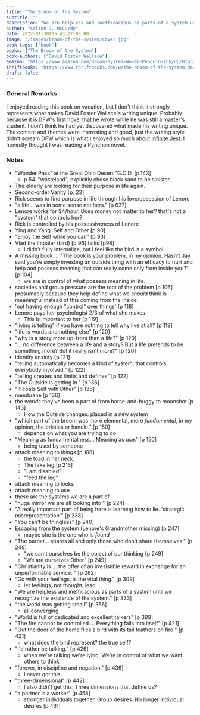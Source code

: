 ```yaml
---
title: "The Broom of the System"
subtitle: ""
description: "We are helpless and inefficacious as parts of a system until we recognize the existence of the system."
author: "Colton J. McCurdy"
date: 2022-01-30T05:43:27-05:00
image: "/images/broom-of-the-system/cover.jpg"
book-tags: ["book"]
books: ["The Broom of the System"]
book-authors: ["David Foster Wallace"]
amazon: "https://www.amazon.com/Broom-System-Novel-Penguin-Ink/dp/0143116932"
thriftbooks: "https://www.thriftbooks.com/w/the-broom-of-the-system_david-foster-wallace/297141/?resultid=347ee8f7-7323-4e23-8b8f-820cd87bb89e#edition=11154488&idiq=26012719"
draft: false
---
```


### General Remarks

I enjoyed reading this book on vacation, but I don't think it strongly represents
what makes David Foster Wallace's writing unique. Probably because it is
DFW's first novel that he wrote while he was still a master's student. I don't
think he had yet discovered what made his writing unique. The content and themes
were interesting and good, just the writing style didn't scream DFW which is what
I enjoyed so much about [Infinite Jest](https://www.mccurdyc/dev/books/infinite-jest).
I honestly thought I was reading a Pynchon novel.

### Notes

- "Wonder Pass" at the Great Ohio Desert "G.O.D. [p.143]
  - p 54. "wasteland", explicitly chose black sand to be sinister
- The elderly are looking for their purpose in life again.
- Second-order Vanity [p. 23]
- Rick seems to find purpose in life through his love/obsession of Lenore
- "a life... was in some sense not hers." [p 637]
- Lenore works for $4/hour. Does money not matter to her? that's not
a "system" that controls her?
- Rick is controlled by his possessiveness of Lenore
- Ying and Yang. Self and Other [p 90]
- "Enjoy the Self while you can" [p 93]
- Vlad the Impaler (bird) [p 96] talks [p98]
  - I didn't fully internalize, but I feel like the bird is a symbol.
- A missing book ... "The book is your problem, in my opinion. Hasn't
Jay said you're simply investing an outside thing with an efficacy to
hurt and help and possess meaning that can really come only from
inside you?" [p 104]
  - we are in control of what possess meaning in life.
- societies and group pressure are the root of the problem [p 106]
presumably because they help define what we _should_ think is
meaningful instead of this coming from the Inside
- 'not having enough "control" over things' [p 118]
- Lenore pays her psychologist 2/3 of what she makes.
  - This is important to her [p 119]
- "living is telling" if you have nothing to tell why live at all? [p 119]
- "life is words and nothing else" [p 120]
- "why is a story more up-front than a life?" [p 120]
- "... no difference between a life and a story? But a life pretends to be
something more? But it really isn't more?" [p 120]
- identity anxiety [p 121]
- "telling automatically becomes a kind of system, that controls everybody
involved." [p 122]
- "telling creates and limits and defines" [p 122]
- "The Outside is getting in." [p 136]
- "It coats Self with Other" [p 136]
- membrane [p 136]
- the _worlds_ they've been a part of from horse-and-buggy to moonshot [p 143]
  - How the Outside changes. placed in a new system
- "which part of the broom was more elemental, more _fundamental_, in my opinion,
the bristles or handle." [p 150]
  - depends on what you are trying to do
- "Meaning as fundamentalness... Meaning as use." [p 150]
  - being used by someone
- attach meaning to _things_ [p 188]
  - the toad in her neck.
  - The fake leg [p 215]
  - "I am disabled"
  - "feed the leg"
- attach meaning to looks
- attach meaning to use
- these are the systems we are a part of
- "huge mirror we are all looking into " [p 224)
- "A really important part of being here is learning how to lie. 'strategic
misrepresentation'" [p 238]
- "You can't be thingless" [p 240]
- Escaping from the system (Lenore's Grandmother missing) [p 247]
  - maybe she is the one who is _found_
- "The barber... shares all and only those who don't share themselves." [p 248]
  - "we can't ourselves be the object of our thinking [p 249]
  - "We are ourselves Other" [p 249]
- "Christianity is ... the offer of an irresistible reward in exchange for an
unperformable service. " [p 282]
- "Go with your feelings, is the vital thing." [p 309]
  - let feelings, not thought, lead.
- "We are helpless and inefficacious as parts of a system until we recognize
the existence of the system." [p 333]
- "the world was getting small" [p 356]
  - all converging
- "World is full of dedicated and excellent talkers" [p 399]
- "The fire cannot be controlled ... Everything falls into itself" [p 421]
- "Out the door of the home flies a bird with its tail feathers on fire " [p 421]
  - what does the bird represent? the true self?
- "I'd rather be talking." [p 426]
  - when we're talking we're lying. We're in control of what we want others to think
- "forever, in discipline and negation." [p 436]
  - I never got this.
- "three-dimensional" [p 442]
  - I also didn't get this. Three dimensions that define us?
- "a partner is a worker" [p 458]
  - stronger individuals together. Group desires. No longer individual
  desires [p 461]
